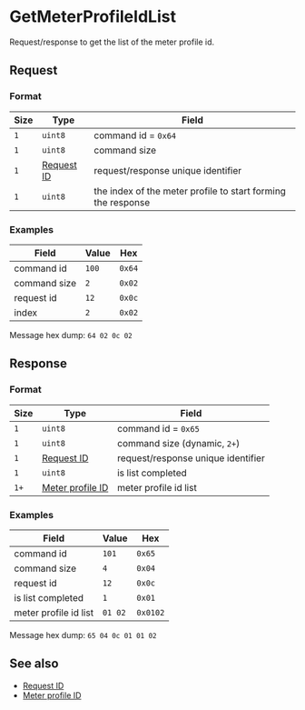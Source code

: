 # GetMeterProfileIdList

Request/response to get the list of the meter profile id.


## Request

### Format

| Size | Type                                 | Field                                                        |
| ---- | ------------------------------------ | ------------------------------------------------------------ |
| `1`  | `uint8`                              | command id = `0x64`                                          |
| `1`  | `uint8`                              | command size                                                 |
| `1`  | [Request ID](../types.md#request-id) | request/response unique identifier                           |
| `1`  | `uint8`                              | the index of the meter profile to start forming the response |


### Examples

| Field        | Value | Hex    |
| ------------ | ----- | ------ |
| command id   | `100` | `0x64` |
| command size | `2`   | `0x02` |
| request id   | `12`  | `0x0c` |
| index        | `2`   | `0x02` |

Message hex dump: `64 02 0c 02`


## Response

### Format

| Size | Type                                             | Field                              |
| ---- | ------------------------------------------------ | ---------------------------------- |
| `1`  | `uint8`                                          | command id = `0x65`                |
| `1`  | `uint8`                                          | command size (dynamic, `2+`)       |
| `1`  | [Request ID](../types.md#request-id)             | request/response unique identifier |
| `1`  | `uint8`                                          | is list completed                  |
| `1+` | [Meter profile ID](../types.md#meter-profile-id) | meter profile id list              |


### Examples

| Field                 | Value   | Hex      |
| --------------------- | ------- | -------- |
| command id            | `101`   | `0x65`   |
| command size          | `4`     | `0x04`   |
| request id            | `12`    | `0x0c`   |
| is list completed     | `1`     | `0x01`   |
| meter profile id list | `01 02` | `0x0102` |

Message hex dump: `65 04 0c 01 01 02`


## See also

* [Request ID](../types.md#request-id)
* [Meter profile ID](../types.md#meter-profile-id)
